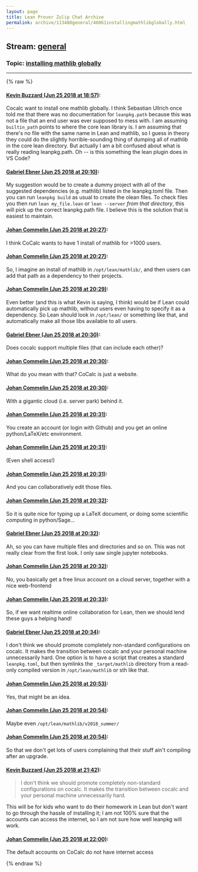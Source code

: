 ```yaml
---
layout: page
title: Lean Prover Zulip Chat Archive 
permalink: archive/113488general/46061installingmathlibglobally.html
---
```


## Stream: [general](index.html)
### Topic: [installing mathlib globally](46061installingmathlibglobally.html)

---


{% raw %}
#### [ Kevin Buzzard (Jun 25 2018 at 18:57)](https://leanprover.zulipchat.com/#narrow/stream/113488-general/topic/installing%20mathlib%20globally/near/128610501):
<p>Cocalc want to install one mathlib globally. I think Sebastian Ullrich once told me that there was no documentation for <code>leanpkg.path</code> because this was not a file that an end user was ever supposed to mess with. I am assuming <code>builtin_path</code> points to where the core lean library is. I am assuming that there's no file with the same name in Lean and mathlib, so I guess in theory they could do the slightly horrible-sounding thing of dumping all of mathlib in the core lean directory. But actually I am a bit confused about what is really reading leanpkg.path. Oh -- is this something the lean plugin does in VS Code?</p>

#### [ Gabriel Ebner (Jun 25 2018 at 20:10)](https://leanprover.zulipchat.com/#narrow/stream/113488-general/topic/installing%20mathlib%20globally/near/128614273):
<p>My suggestion would be to create a dummy project with all of the suggested dependencies (e.g. mathlib) listed in the leanpkg.toml file.  Then you can run <code>leanpkg build</code> as usual to create the olean files.  To check files you then run <code>lean my_file.lean</code> or <code>lean --server</code> <em>from that directory</em>, this will pick up the correct leanpkg.path file.  I believe this is the solution that is easiest to maintain.</p>

#### [ Johan Commelin (Jun 25 2018 at 20:27)](https://leanprover.zulipchat.com/#narrow/stream/113488-general/topic/installing%20mathlib%20globally/near/128615134):
<p>I think CoCalc wants to have 1 install of mathlib for &gt;1000 users.</p>

#### [ Johan Commelin (Jun 25 2018 at 20:27)](https://leanprover.zulipchat.com/#narrow/stream/113488-general/topic/installing%20mathlib%20globally/near/128615169):
<p>So, I imagine an install of mathlib in <code>/opt/lean/mathlib/</code>, and then users can add that path as a dependency to their projects.</p>

#### [ Johan Commelin (Jun 25 2018 at 20:29)](https://leanprover.zulipchat.com/#narrow/stream/113488-general/topic/installing%20mathlib%20globally/near/128615252):
<p>Even better (and this is what Kevin is saying, I think) would be if Lean could automatically pick up mathlib, without users even having to specify it as a dependency. So Lean should look in <code>/opt/lean/</code> or something like that, and automatically make all those libs available to all users.</p>

#### [ Gabriel Ebner (Jun 25 2018 at 20:30)](https://leanprover.zulipchat.com/#narrow/stream/113488-general/topic/installing%20mathlib%20globally/near/128615345):
<p>Does cocalc support multiple files (that can include each other)?</p>

#### [ Johan Commelin (Jun 25 2018 at 20:30)](https://leanprover.zulipchat.com/#narrow/stream/113488-general/topic/installing%20mathlib%20globally/near/128615355):
<p>What do you mean with that? CoCalc is just a website.</p>

#### [ Johan Commelin (Jun 25 2018 at 20:30)](https://leanprover.zulipchat.com/#narrow/stream/113488-general/topic/installing%20mathlib%20globally/near/128615363):
<p>With a gigantic cloud (i.e. server park) behind it.</p>

#### [ Johan Commelin (Jun 25 2018 at 20:31)](https://leanprover.zulipchat.com/#narrow/stream/113488-general/topic/installing%20mathlib%20globally/near/128615380):
<p>You create an account (or login with Github) and you get an online python/LaTeX/etc environment.</p>

#### [ Johan Commelin (Jun 25 2018 at 20:31)](https://leanprover.zulipchat.com/#narrow/stream/113488-general/topic/installing%20mathlib%20globally/near/128615385):
<p>(Even shell access!)</p>

#### [ Johan Commelin (Jun 25 2018 at 20:31)](https://leanprover.zulipchat.com/#narrow/stream/113488-general/topic/installing%20mathlib%20globally/near/128615390):
<p>And you can collaboratively edit those files.</p>

#### [ Johan Commelin (Jun 25 2018 at 20:32)](https://leanprover.zulipchat.com/#narrow/stream/113488-general/topic/installing%20mathlib%20globally/near/128615436):
<p>So it is quite nice for typing up a LaTeX document, or doing some scientific computing in python/Sage...</p>

#### [ Gabriel Ebner (Jun 25 2018 at 20:32)](https://leanprover.zulipchat.com/#narrow/stream/113488-general/topic/installing%20mathlib%20globally/near/128615445):
<p>Ah, so you can have multiple files and directories and so on.  This was not really clear from the first look.  I only saw single jupyter notebooks.</p>

#### [ Johan Commelin (Jun 25 2018 at 20:32)](https://leanprover.zulipchat.com/#narrow/stream/113488-general/topic/installing%20mathlib%20globally/near/128615452):
<p>No, you basically get a free linux account on a cloud server, together with a nice web-frontend</p>

#### [ Johan Commelin (Jun 25 2018 at 20:33)](https://leanprover.zulipchat.com/#narrow/stream/113488-general/topic/installing%20mathlib%20globally/near/128615478):
<p>So, if we want realtime online collaboration for Lean, then we should lend these guys a helping hand!</p>

#### [ Gabriel Ebner (Jun 25 2018 at 20:34)](https://leanprover.zulipchat.com/#narrow/stream/113488-general/topic/installing%20mathlib%20globally/near/128615533):
<p>I don't think we should promote completely non-standard configurations on cocalc.  It makes the transition between cocalc and your personal machine unnecessarily hard.  One option is to have a script that creates a standard <code>leanpkg.toml</code>, but then symlinks the <code>_target/mathlib</code> directory from a read-only compiled version in <code>/opt/lean/mathlib</code> or sth like that.</p>

#### [ Johan Commelin (Jun 25 2018 at 20:53)](https://leanprover.zulipchat.com/#narrow/stream/113488-general/topic/installing%20mathlib%20globally/near/128616386):
<p>Yes, that might be an idea.</p>

#### [ Johan Commelin (Jun 25 2018 at 20:54)](https://leanprover.zulipchat.com/#narrow/stream/113488-general/topic/installing%20mathlib%20globally/near/128616437):
<p>Maybe even <code>/opt/lean/mathlib/v2018_summer/</code></p>

#### [ Johan Commelin (Jun 25 2018 at 20:54)](https://leanprover.zulipchat.com/#narrow/stream/113488-general/topic/installing%20mathlib%20globally/near/128616442):
<p>So that we don't get lots of users complaining that their stuff ain't compiling after an upgrade.</p>

#### [ Kevin Buzzard (Jun 25 2018 at 21:42)](https://leanprover.zulipchat.com/#narrow/stream/113488-general/topic/installing%20mathlib%20globally/near/128618868):
<blockquote>
<p>I don't think we should promote completely non-standard configurations on cocalc.  It makes the transition between cocalc and your personal machine unnecessarily hard.  </p>
</blockquote>
<p>This will be for kids who want to do their homework in Lean but don't want to go through the hassle of installing it; I am not 100% sure that the accounts can access the internet, so I am not sure how well leanpkg will work.</p>

#### [ Johan Commelin (Jun 25 2018 at 22:00)](https://leanprover.zulipchat.com/#narrow/stream/113488-general/topic/installing%20mathlib%20globally/near/128619714):
<p>The default accounts on CoCalc do not have internet access</p>


{% endraw %}
